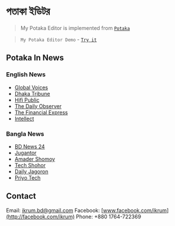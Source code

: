 # পতাকা ইডিটর 
> My Potaka Editor is implemented from [```Potaka```](https://www.potaka.io/)

> ```My Potaka Editor Demo``` - [```Try it```](https://anisurrahmanju.github.io/Potaka-Editor/)

## Potaka In News
### English News
  * [Global Voices](https://globalvoices.org/2016/08/30/theres-finally-a-programming-language-in-bengali-script-thanks-to-potaka/)
  * [Dhaka Tribune](http://www.dhakatribune.com/feature/tech/2016/08/20/bangla-programming-language-potaka-launched/)
  * [Hifi Public](http://hifipublic.com/2016/08/22/potaka-first-bangla-programming-language/)
  * [The Daily Observer](http://www.observerbd.com/details.php?id=30803)
  * [The Financial Express](http://www.thefinancialexpress-bd.com/2016/08/31/44160/POTAKA,-Bangla-programming-language-launched)
  * [Intellect](http://www.intellect.com.bd/details/515/potaka-the-first-bangla-programming-language)

### Bangla News
  * [BD News 24](http://bangla.bdnews24.com/tech/article1203516.bdnews)
  * [Jugantor](http://www.jugantor.com/online/it-world/2016/08/22/22889/বাংলায়-প্রোগ্রামিং-ভাষা-‘পতাকা’)
  * [Amader Shomoy](http://www.dainikamadershomoy.com/todays-paper/features/technology-time/32993/প্রোগ্রামিং-লিখি-বাংলা-ভাষায়)
  * [Tech Shohor](http://techshohor.com/news/66417)
  * [Daily Jagoron](http://dailyjagoran.com/scitech/bangla-programming-language-launched/)
  * [Priyo Tech](http://tech.priyo.com/news/2016/8/21/32938-%E0%A6%AC%E0%A6%BE%E0%A6%82%E0%A6%B2%E0%A6%BE-%E0%A6%AD%E0%A6%BE%E0%A6%B7%E0%A6%BE%E0%A7%9F-%E0%A6%AA%E0%A7%8D%E0%A6%B0%E0%A7%8B%E0%A6%97%E0%A7%8D%E0%A6%B0%E0%A6%BE%E0%A6%AE%E0%A6%BF%E0%A6%82-%E0%A6%95%E0%A6%B0%E0%A6%BE-%E0%A6%AF%E0%A6%BE%E0%A6%AC%E0%A7%87-%E0%A6%AA%E0%A6%A4%E0%A6%BE%E0%A6%95%E0%A6%BE%E0%A7%9F)

## Contact
Email: [ikrum.bd@gmail.com](#)
Facebook: [www.facebook.com/ikrum](http://facebook.com/ikrum)
Phone: +880 1764-722369
